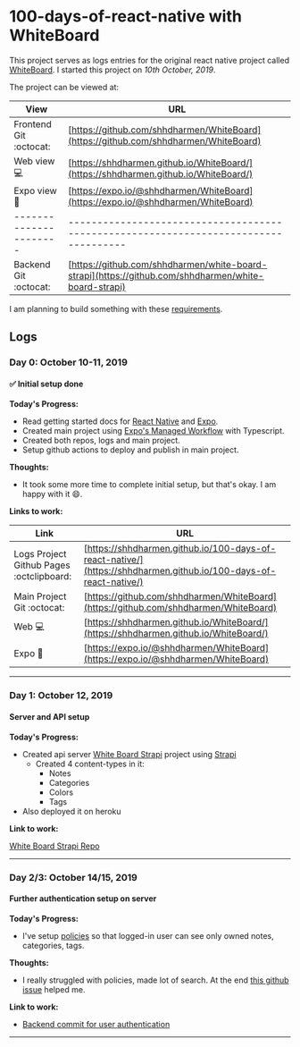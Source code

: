 # 100-days-of-react-native with WhiteBoard

This project serves as logs entries for the original react native project called [WhiteBoard](https://github.com/shhdharmen/WhiteBoard). I started this project on _10th October, 2019_.

The project can be viewed at:

| View                   | URL                                                                                                  |
| ---------------------- | ---------------------------------------------------------------------------------------------------- |
| Frontend Git :octocat: | [https://github.com/shhdharmen/WhiteBoard](https://github.com/shhdharmen/WhiteBoard)                 |
| Web view :computer:    | [https://shhdharmen.github.io/WhiteBoard/](https://shhdharmen.github.io/WhiteBoard/)                 |
| Expo view :iphone:     | [https://expo.io/@shhdharmen/WhiteBoard](https://expo.io/@shhdharmen/WhiteBoard)                     |
| ---------------------- | ------------------------------------------------------------------------------------                 |
| Backend Git :octocat:  | [https://github.com/shhdharmen/white-board-strapi](https://github.com/shhdharmen/white-board-strapi) |

I am planning to build something with these [requirements](REQUIREMENTS.md).

## Logs

<!--

### Day 0: February 30, 2016 (Example 1)

#### (delete me or comment me out)

**Today's Progress:**

Fixed CSS, worked on canvas functionality for the app.

**Thoughts:**

I really struggled with CSS, but, overall, I feel like I am slowly getting better at it. Canvas is still new for me, but I managed to figure out some basic functionality.

**Link to work:**

[Calculator App](http://www.example.com)

---

-->

### Day 0: October 10-11, 2019

#### :white_check_mark: Initial setup done

**Today's Progress:**

- Read getting started docs for [React Native](https://facebook.github.io/react-native/docs/getting-started) and [Expo](https://docs.expo.io/versions/latest/).
- Created main project using [Expo's Managed Workflow](https://docs.expo.io/versions/v35.0.0/workflow/exploring-managed-workflow/) with Typescript.
- Created both repos, logs and main project.
- Setup github actions to deploy and publish in main project.

**Thoughts:**

- It took some more time to complete initial setup, but that's okay. I am happy with it :smile:.

**Links to work:**

| Link                                     | URL                                                                                                              |
| ---------------------------------------- | ---------------------------------------------------------------------------------------------------------------- |
| Logs Project Github Pages :octclipboard: | [https://shhdharmen.github.io/100-days-of-react-native/](https://shhdharmen.github.io/100-days-of-react-native/) |
| Main Project Git :octocat:               | [https://github.com/shhdharmen/WhiteBoard](https://github.com/shhdharmen/WhiteBoard)                             |
| Web :computer:                           | [https://shhdharmen.github.io/WhiteBoard/](https://shhdharmen.github.io/WhiteBoard/)                             |
| Expo :iphone:                            | [https://expo.io/@shhdharmen/WhiteBoard](https://expo.io/@shhdharmen/WhiteBoard)                                 |

---

### Day 1: October 12, 2019

#### Server and API setup

**Today's Progress:**

- Created api server [White Board Strapi](https://github.com/shhdharmen/white-board-strapi) project using [Strapi](strapi.io)
  - Created 4 content-types in it:
    - Notes
    - Categories
    - Colors
    - Tags
- Also deployed it on heroku

**Link to work:**

[White Board Strapi Repo](https://github.com/shhdharmen/white-board-strapi)

---

### Day 2/3: October 14/15, 2019

#### Further authentication setup on server

**Today's Progress:**

- I've setup [policies](https://strapi.io/documentation/3.0.0-beta.x/concepts/policies.html#concept) so that logged-in user can see only owned notes, categories, tags.

**Thoughts:**

- I really struggled with policies, made lot of search. At the end [this github issue](https://github.com/strapi/strapi/issues/624) helped me.

**Link to work:**

- [Backend commit for user authentication](https://github.com/shhdharmen/white-board-strapi/commit/63868495d0917dff9117e9d6e03ac7bc1e62a48b)

---
